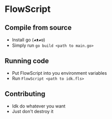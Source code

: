 # FlowScript

## Compile from source

- Install go (◕ᴥ◕ʋ)
- Simply run `go build <path to main.go>`

## Running code

- Put FlowScript into you environment variables
- Run `FlowScript <path to idk.fls>`

## Contributing

- Idk do whatever you want
- Just don't destroy it
